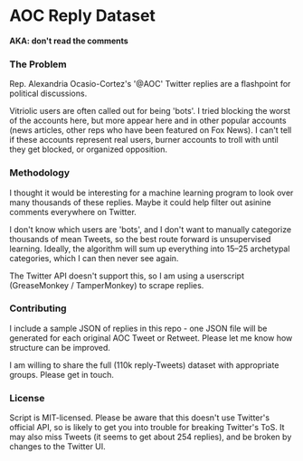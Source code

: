 # AOC Reply Dataset

**AKA: don't read the comments**

### The Problem

Rep. Alexandria Ocasio-Cortez's '@AOC' Twitter replies are a flashpoint for  political discussions.

Vitriolic users are often called out for being 'bots'. I tried blocking the worst of the accounts here, but more appear here and in other popular accounts (news articles, other reps who have been featured on Fox News). I can't tell if these accounts represent real users, burner accounts to troll with until they get blocked, or organized opposition.

### Methodology

I thought it would be interesting for a machine learning program to look over many thousands of these replies. Maybe it could help filter out asinine comments everywhere on Twitter.

I don't know which users are 'bots', and I don't want to manually categorize thousands of mean Tweets, so the best route forward is unsupervised learning. Ideally, the algorithm will sum up everything into 15–25 archetypal categories, which I can then never see again.

The Twitter API doesn't support this, so I am using a userscript (GreaseMonkey / TamperMonkey) to scrape replies.

### Contributing

I include a sample JSON of replies in this repo - one JSON file will be generated
for each original AOC Tweet or Retweet. Please let me know how structure can be improved.

I am willing to share the full (110k reply-Tweets) dataset with appropriate groups.
Please get in touch.

### License

Script is MIT-licensed. Please be aware that this doesn't use Twitter's official
API, so is likely to get you into trouble for breaking Twitter's ToS.
It may also miss Tweets (it seems to get about 254 replies), and be broken by changes to the Twitter UI.
